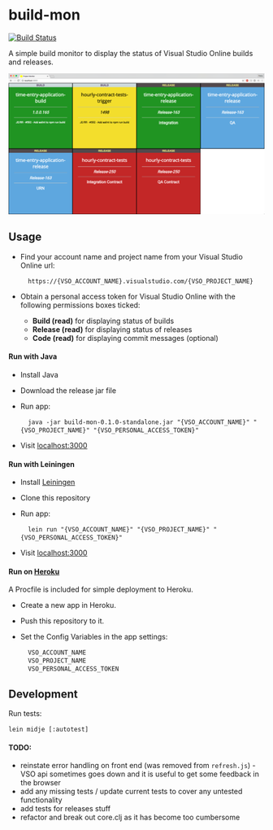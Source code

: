 # build-mon

[![Build Status](https://snap-ci.com/elrob/build-mon/branch/master/build_image)](https://snap-ci.com/elrob/build-mon/branch/master)

A simple build monitor to display the status of Visual Studio Online builds and releases.

![Screenshot](screenshot.png)


## Usage

- Find your account name and project name from your Visual Studio Online url:

        https://{VSO_ACCOUNT_NAME}.visualstudio.com/{VSO_PROJECT_NAME}

- Obtain a personal access token for Visual Studio Online with the following permissions boxes ticked:

    - **Build (read)** for displaying status of builds
    - **Release (read)** for displaying status of releases
    - **Code (read)**  for displaying commit messages (optional)


#### Run with Java

- Install Java
- Download the release jar file
- Run app:

        java -jar build-mon-0.1.0-standalone.jar "{VSO_ACCOUNT_NAME}" "{VSO_PROJECT_NAME}" "{VSO_PERSONAL_ACCESS_TOKEN}"

- Visit [localhost:3000](http://localhost:3000)


#### Run with Leiningen

- Install [Leiningen](http://leiningen.org/)
- Clone this repository
- Run app:

        lein run "{VSO_ACCOUNT_NAME}" "{VSO_PROJECT_NAME}" "{VSO_PERSONAL_ACCESS_TOKEN}"

- Visit [localhost:3000](http://localhost:3000)


#### Run on [Heroku](https://heroku.com)

A Procfile is included for simple deployment to Heroku.

- Create a new app in Heroku.
- Push this repository to it.
- Set the Config Variables in the app settings:

        VSO_ACCOUNT_NAME
        VSO_PROJECT_NAME
        VSO_PERSONAL_ACCESS_TOKEN


## Development

Run tests:

    lein midje [:autotest]


#### TODO:

- reinstate error handling on front end (was removed from `refresh.js`) - VSO api sometimes goes down and it is useful to get some feedback in the browser
- add any missing tests / update current tests to cover any untested functionality
- add tests for releases stuff
- refactor and break out core.clj as it has become too cumbersome

